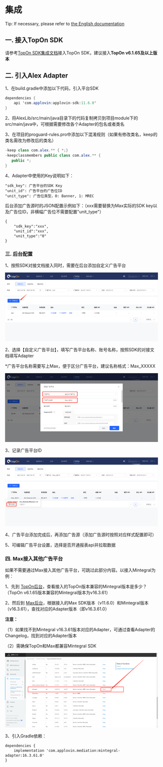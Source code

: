 # 集成

Tip: If necessary, please refer to [the English documentation](https://github.com/Alex-only/AlexMaxDemo_Android/blob/main/README_EN.md)

## 一. 接入TopOn SDK

请参考[TopOn SDK集成文档](https://docs.toponad.com/#/zh-cn/android/android_doc/android_sdk_config_access)接入TopOn SDK，建议接入**TopOn v6.1.65及以上版本**



## 二. 引入Alex Adapter

1、在build.gradle中添加以下代码，引入平台SDK

```java
dependencies {
    api 'com.applovin:applovin-sdk:11.6.0'
}
```

2、将AlexLib/src/main/java目录下的代码复制拷贝到项目module下的src/main/java中，可根据需要修改各个Adapter的包名或者类名

3、在项目的proguard-rules.pro中添加以下混淆规则（如果有修改类名，keep的类名需改为修改后的类名）

```java
-keep class com.alex.** { *;}
-keepclassmembers public class com.alex.** {
   public *;
}
```

4、Adapter中使用的Key说明如下：

```
"sdk_key": 广告平台的SDK Key
"unit_id": 广告平台的广告位ID
"unit_type": 广告位类型，0: Banner, 1: MREC
```

后台添加广告源时的JSON配置示例如下：（xxx需要替换为Max实际的SDK key以及广告位ID，非横幅广告位不需要配置"unit_type"）

```
{
    "sdk_key":"xxx",
    "unit_id":"xxx",
    "unit_type":"0"
}
```



### 三. 后台配置

1、按照SDK对接文档接入同时，需要在后台添加自定义广告平台

![img](img/image1.png)

2、选择【自定义广告平台】，填写广告平台名称、账号名称，按照SDK的对接文档填写Adapter

*广告平台名称需要写上Max，便于区分广告平台，建议名称格式：Max_XXXXX

![img](img/image2.png)

3、记录广告平台ID

![img](img/image3.png)

4、广告平台添加完成后，再添加广告源（添加广告源时按照对应样式配置即可）

5、可编辑广告平台设置，选择是否开通报表api并拉取数据



### 四. Max接入其他广告平台

如果不需要通过Max接入其他广告平台，可跳过此部分内容。以接入Mintegral为例：

1、先到 [TopOn后台](https://docs.toponad.com/#/zh-cn/android/download/package)，查看接入的TopOn版本兼容的Mintegral版本是多少？（TopOn v6.1.65版本兼容的Mintegral版本为v16.3.61）

2、然后到 [Max后台](https://dash.applovin.com/documentation/mediation/android/mediation-adapters#adapter-network-information)，根据接入的Max SDK版本（v11.6.0）和Mintegral版本（v16.3.61），查找对应的Adapter版本（即v16.3.61.0）

**注意：**

（1）如果找不到Mintegral v16.3.61版本对应的Adapter，可通过查看Adapter的Changelog，找到对应的Adapter版本

（2）需确保TopOn和Max都兼容Mintegral SDK

![img](img/image4.png)

3、引入Gradle依赖：

```
dependencies {
    implementation 'com.applovin.mediation:mintegral-adapter:16.3.61.0'
}
```

